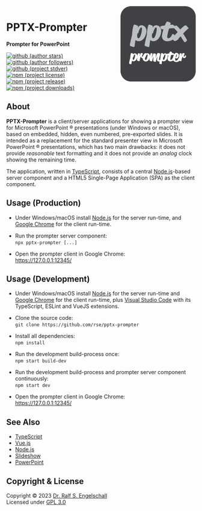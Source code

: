 
<img src="https://raw.githubusercontent.com/rse/pptx-prompter/master/src/client/app-icon.svg" width="200" align="right" alt=""/>

PPTX-Prompter
=============

**Prompter for PowerPoint**

[![github (author stars)](https://img.shields.io/github/stars/rse?logo=github&label=author%20stars&color=%233377aa)](https://github.com/rse)
[![github (author followers)](https://img.shields.io/github/followers/rse?label=author%20followers&logo=github&color=%234477aa)](https://github.com/rse)
[![github (project stdver)](https://img.shields.io/github/package-json/stdver/rse/pptx-prompter?logo=github&label=project%20stdver&color=%234477aa&cacheSeconds=900)](https://github.com/rse/pptx-prompter)
<br/>
[![npm (project license)](https://img.shields.io/npm/l/pptx-prompter?logo=npm&label=npm%20license&color=%23cc3333)](https://npmjs.com/pptx-prompter)
[![npm (project release)](https://img.shields.io/npm/v/pptx-prompter?logo=npm&label=npm%20release&color=%23cc3333)](https://npmjs.com/pptx-prompter)
[![npm (project downloads)](https://img.shields.io/npm/dm/pptx-prompter?logo=npm&label=npm%20downloads&color=%23cc3333)](https://npmjs.com/pptx-prompter)

About
-----

**PPTX-Prompter** is a client/server applications for showing a
prompter view for Microsoft PowerPoint &reg; presentations (under Windows or macOS), based on
embedded, hidden, even numbered, pre-exported slides. It is intended as
a replacement for the standard presenter view in Microsoft PowerPoint &reg; presentations,
which has two main drawbacks: it does not provide *reasonable* text formatting and
it does not provide an *analog* clock showing the remaining time.

The application, written in
[TypeScript](https://www.typescriptlang.org/), consists of a central
[Node.js](https://nodejs.org)-based server component and a HTML5
Single-Page Application (SPA) as the client component.

Usage (Production)
------------------

- Under Windows/macOS install [Node.js](https://nodejs.org)
  for the server run-time, and [Google Chrome](https://www.google.com/chrome)
  for the client run-time.

- Run the prompter server component:<br/>
  `npx pptx-prompter [...]`

- Open the prompter client in Google Chrome:<br/>
  https://127.0.0.1:12345/

Usage (Development)
-------------------

- Under Windows/macOS install [Node.js](https://nodejs.org)
  for the server run-time and [Google Chrome](https://www.google.com/chrome)
  for the client run-time,
  plus [Visual Studio Code](https://code.visualstudio.com/) with its
  TypeScript, ESLint and VueJS extensions.

- Clone the source code:<br/>
  `git clone https://github.com/rse/pptx-prompter`

- Install all dependencies:<br/>
  `npm install`

- Run the development build-process once:<br/>
  `npm start build-dev`

- Run the development build-process and prompter server component continuously:<br/>
  `npm start dev`

- Open the prompter client in Google Chrome:<br/>
  https://127.0.0.1:12345/

See Also
--------

- [TypeScript](https://www.typescriptlang.org/)
- [Vue.js](https://vuejs.org/)
- [Node.js](https://nodejs.org)
- [Slideshow](https://npmjs.com/slideshow)
- [PowerPoint](https://www.microsoft.com/en/microsoft-365/powerpoint)

Copyright & License
-------------------

Copyright &copy; 2023 [Dr. Ralf S. Engelschall](mailto:rse@engelschall.com)<br/>
Licensed under [GPL 3.0](https://spdx.org/licenses/GPL-3.0-only)

